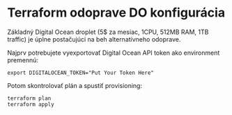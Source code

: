 # Terraform odoprave DO konfigurácia

Základný Digital Ocean droplet (5$ za mesiac, 1CPU, 512MB RAM, 1TB traffic) 
je úplne postačujúci na beh alternatívneho odoprave.

Najprv potrebujete vyexportovať Digital Ocean API token ako environment 
premennú:

    export DIGITALOCEAN_TOKEN="Put Your Token Here" 

Potom skontrolovať plán a spustiť provisioning:

    terraform plan
    terraform apply

